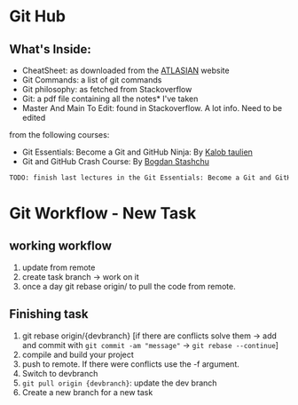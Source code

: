 # Git Hub
## What's Inside:

- CheatSheet: as downloaded from the   [ATLASIAN](https://www.atlassian.com/git/tutorials/atlassian-git-cheatsheet) website
- Git Commands: a list of git commands 
- Git philosophy: as fetched from Stackoverflow
- Git: a pdf file containing all the notes* I've taken
- Master And Main To Edit: found in Stackoverflow. A lot info. Need to be edited

from the following courses: 
* Git Essentials: Become a Git and GitHub Ninja: By [Kalob taulien](https://kalob.io/)
* Git and GitHub Crash Course: By [Bogdan Stashchu](https://stashchuk.com/)


```sh
TODO: finish last lectures in the Git Essentials: Become a Git and GitHub Ninja Course
```
# Git Workflow - New Task
## working workflow
1. update from remote
2. create task branch -> work on it
3. once a day git rebase origin/<branchmaster> to pull the code from remote. 
## Finishing task
1. git rebase origin/{devbranch}
[if there are conflicts solve them -> add and commit with `git commit -am "message"` -> `git rebase --continue`]
2. compile and build your project 
3. push to remote. If there were conflicts use the -f argument.
4. Switch to devbranch 
5. `git pull origin {devbranch}`: update the dev branch
5. Create a new branch for a new task
